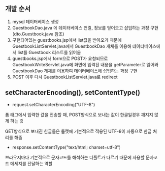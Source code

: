 ## 개발 순서
1. mysql 데이터베이스 생성
2. GuestbookDao.java 에 데이터베이스 연결, 정보를 얻어오고 삽입하는 과정 구현 (dto.Guestbook.java 참조)
3. 구현되어있는 guestbooks.jsp에서 list값을 받아오기 때문에 GuestbookListServlet.java에서 GuestbookDao 개체를 
이용해 데이터베이스에서 list를 Guestbook 리스트를 읽어옴
4. guestbooks.jsp에서 form으로 POST가 요청되므로 GuestbookWriteServlet.java에 화면에 입력된 내용을 getParameter로 읽어와 GuestbookDao 개체를 이용하여
데이터베이스에 삽입하는 과정 구현
5. POST 이후 다시 GuestbookListServlet.java로 redirect


## setCharacterEncoding(), setContentType()
* request.setCharacterEncoding("UTF-8")

폼 태그에서 입력한 값을 전송할 때, POST방식으로 보내는 값이 한글일경우 깨지지 않게 하는 것

GET방식으로 보내진 한글들은 톰캣에 기본적으로 적용된 UTF-8이 자동으로 한글 처리를 해줌

* response.setContentType("text/html; charset=utf-8")

브라우저마다 기본적으로 문자코드를 해석하는 디폴트가 다르기 때문에 사용할 문자코드 메세지를 전달하는 역할
